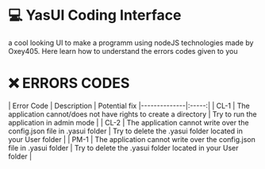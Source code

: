 # 💻 YasUI Coding Interface
a cool looking UI to make a programm using nodeJS technologies
made by Oxey405.
Here learn how to understand the errors codes given to you
# ❌ ERRORS CODES
| Error Code        | Description | Potential fix
|--------------|:-----:|
| CL-1 | The application cannot/does not have rights to create a directory | Try to run the application in admin mode |
| CL-2 |  The application cannot write over the config.json file in .yasui folder | Try to delete the .yasui folder located in your User folder |
| PM-1 | The application cannot write over the config.json file in .yasui folder | Try to delete the .yasui folder located in your User folder |

